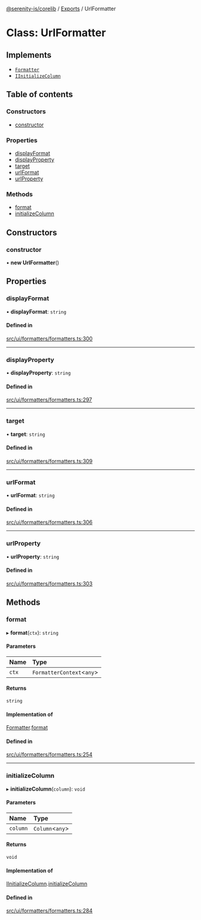 [@serenity-is/corelib](../README.md) / [Exports](../modules.md) / UrlFormatter

# Class: UrlFormatter

## Implements

- [`Formatter`](../interfaces/Formatter.md)
- [`IInitializeColumn`](IInitializeColumn.md)

## Table of contents

### Constructors

- [constructor](UrlFormatter.md#constructor)

### Properties

- [displayFormat](UrlFormatter.md#displayformat)
- [displayProperty](UrlFormatter.md#displayproperty)
- [target](UrlFormatter.md#target)
- [urlFormat](UrlFormatter.md#urlformat)
- [urlProperty](UrlFormatter.md#urlproperty)

### Methods

- [format](UrlFormatter.md#format)
- [initializeColumn](UrlFormatter.md#initializecolumn)

## Constructors

### constructor

• **new UrlFormatter**()

## Properties

### displayFormat

• **displayFormat**: `string`

#### Defined in

[src/ui/formatters/formatters.ts:300](https://github.com/serenity-is/serenity/blob/master/packages/corelib/src/ui/formatters/formatters.ts#L300)

___

### displayProperty

• **displayProperty**: `string`

#### Defined in

[src/ui/formatters/formatters.ts:297](https://github.com/serenity-is/serenity/blob/master/packages/corelib/src/ui/formatters/formatters.ts#L297)

___

### target

• **target**: `string`

#### Defined in

[src/ui/formatters/formatters.ts:309](https://github.com/serenity-is/serenity/blob/master/packages/corelib/src/ui/formatters/formatters.ts#L309)

___

### urlFormat

• **urlFormat**: `string`

#### Defined in

[src/ui/formatters/formatters.ts:306](https://github.com/serenity-is/serenity/blob/master/packages/corelib/src/ui/formatters/formatters.ts#L306)

___

### urlProperty

• **urlProperty**: `string`

#### Defined in

[src/ui/formatters/formatters.ts:303](https://github.com/serenity-is/serenity/blob/master/packages/corelib/src/ui/formatters/formatters.ts#L303)

## Methods

### format

▸ **format**(`ctx`): `string`

#### Parameters

| Name | Type |
| :------ | :------ |
| `ctx` | `FormatterContext`<`any`\> |

#### Returns

`string`

#### Implementation of

[Formatter](../interfaces/Formatter.md).[format](../interfaces/Formatter.md#format)

#### Defined in

[src/ui/formatters/formatters.ts:254](https://github.com/serenity-is/serenity/blob/master/packages/corelib/src/ui/formatters/formatters.ts#L254)

___

### initializeColumn

▸ **initializeColumn**(`column`): `void`

#### Parameters

| Name | Type |
| :------ | :------ |
| `column` | `Column`<`any`\> |

#### Returns

`void`

#### Implementation of

[IInitializeColumn](IInitializeColumn.md).[initializeColumn](IInitializeColumn.md#initializecolumn)

#### Defined in

[src/ui/formatters/formatters.ts:284](https://github.com/serenity-is/serenity/blob/master/packages/corelib/src/ui/formatters/formatters.ts#L284)
